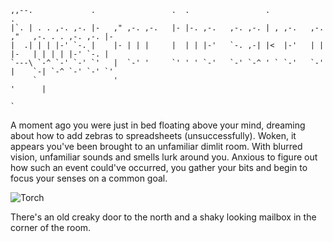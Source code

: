 ```DarkMagenta
,,--.             .                 .  .                 .                                  .  
|`. | . . ,-. ,-. |-   ," ,-. ,-.   |- |-. ,-.   ,-. ,-. | , ,-.   ,-. ,"   ,-. . . ,-. ,-. |- 
|  .| | | |-' `-. |    |- | | |     |  | | |-'   `-. ,-| |<  |-'   | | |-   | | | | |-' `-. |  
`---\ `-^ `-' `-' `'   |  `-' '     `' ' ' `-'   `-' `-^ ' ` `-'   `-' |    `-| `-^ `-' `-' `' 
     `                 '                                               '      |                
                                                                              `                
```

A moment ago you were just in bed floating above your mind, dreaming about how to add zebras to spreadsheets (unsuccessfully).  Woken, it appears you've been brought to an unfamiliar dimlit room. With blurred vision, unfamiliar sounds and smells lurk around you. Anxious to figure out how such an event could've occurred, you gather your bits and begin to focus your senses on a common goal.

![Torch](../Assets/mailbox.png)

There's an old creaky door to the north and a shaky looking mailbox in the corner of the room.
